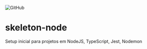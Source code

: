 ![GitHub](https://img.shields.io/github/license/cleberribeiro/skeleton-node)

# skeleton-node
Setup inicial para projetos em NodeJS, TypeScript, Jest, Nodemon

